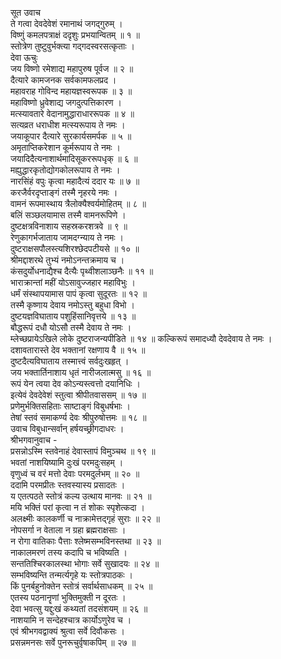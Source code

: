 सूत उवाच  
ते गत्वा देवदेवेशं रमानाथं जगद्‌गुरुम् ।  
विष्णुं कमलपत्राक्षं ददृशुः प्रभयान्वितम् ॥ १ ॥  
स्तोत्रेण तुष्टुवुर्भक्त्या गद्‌गदस्वरसत्कृताः ।  
देवा ऊचुः  
जय विष्णो रमेशाद्य महापुरुष पूर्वज ॥ २ ॥  
दैत्यारे कामजनक सर्वकामफलप्रद ।  
महावराह गोविन्द महायज्ञस्वरूपक ॥ ३ ॥  
महाविष्णो ध्रुवेशाद्य जगदुत्पत्तिकारण ।  
मत्स्यावतारे वेदानामुद्धाराधाररूपक ॥ ४ ॥  
सत्यव्रत धराधीश मत्स्यरूपाय ते नमः ।  
जयाकूपार दैत्यारे सुरकार्यसमर्पक ॥ ५ ॥  
अमृताप्तिकरेशान कूर्मरूपाय ते नमः ।  
जयादिदैत्यनाशार्थमादिसूकररूपधृक् ॥ ६ ॥  
मह्युद्धारकृतोद्योगकोलरूपाय ते नमः ।  
नारसिंहं वपुः कृत्वा महादैत्यं ददार यः ॥ ७ ॥  
करजैर्वरदृप्ताङ्‌गं तस्मै नृहरये नमः ।  
वामनं रूपमास्थाय त्रैलोक्यैश्वर्यमोहितम् ॥ ८ ॥  
बलिं सञ्छलयामास तस्मै वामनरूपिणे ।  
दुष्टक्षत्रविनाशाय सहस्रकरशत्रवे ॥ ९ ॥  
रेणुकागर्भजाताय जामदग्न्याय ते नमः ।  
दुष्टराक्षसपौलस्त्यशिरश्छेदपटीयसे ॥ १० ॥  
श्रीमद्दाशरथे तुभ्यं नमोऽनन्तक्रमाय च ।  
कंसदुर्योधनाद्यैश्च दैत्यैः पृथ्वीशलाञ्छनैः ॥ ११ ॥  
भाराक्रान्तां महीं योऽसावुज्जहार महाविभुः ।  
धर्मं संस्थापयामास पापं कृत्वा सुदूरतः ॥ १२ ॥  
तस्मै कृष्णाय देवाय नमोऽस्तु बहुधा विभो ।  
दुष्टयज्ञविघाताय पशुहिंसानिवृत्तये ॥ १३ ॥  
बौद्धरूपं दधौ योऽसौ तस्मै देवाय ते नमः ।  
म्लेच्छप्रायेऽखिले लोके दुष्टराजन्यपीडिते ॥ १४ ॥
कल्किरूपं समादध्यौ देवदेवाय ते नमः ।  
दशावतारास्ते देव भक्तानां रक्षणाय वै ॥ १५ ॥  
दुष्टदैत्यविघाताय तस्मात्त्वं सर्वदुःखहृत् ।  
जय भक्तार्तिनाशाय धृतं नारीजलात्मसु ॥ १६ ॥  
रूपं येन त्वया देव कोऽन्यस्त्वत्तो दयानिधिः ।  
इत्येवं देवदेवेशं स्तुत्वा श्रीपीतवाससम् ॥ १७ ॥  
प्रणेमुर्भक्तिसहिताः साष्टाङ्‌गं विबुधर्षभाः ।  
तेषां स्तवं समाकर्ण्य देवः श्रीपुरुषोत्तमः ॥ १८ ॥  
उवाच विबुधान्सर्वान् हर्षयच्छ्रीगदाधरः ।  
श्रीभगवानुवाच -  
प्रसन्नोऽस्मि स्तवेनाहं देवास्तापं विमुञ्चथ ॥ १९ ॥  
भवतां नाशयिष्यामि दुःखं परमदुःसहम् ।  
वृणुध्वं च वरं मत्तो देवाः परमदुर्लभम् ॥ २० ॥  
ददामि परमप्रीतः स्तवस्यास्य प्रसादतः ।  
य एतत्पठते स्तोत्रं कल्य उत्थाय मानवः ॥ २१ ॥  
मयि भक्तिं परां कृत्वा न तं शोकः स्पृशेत्कदा ।  
अलक्ष्मीः कालकर्णी च नाक्रामेत्तद्‌गृहं सुराः ॥ २२ ॥  
नोपसर्गा न वेताला न ग्रहा ब्रह्मराक्षसाः ।  
न रोगा वातिकाः पैत्ताः श्लेष्मसम्भविनस्तथा ॥ २३ ॥  
नाकालमरणं तस्य कदापि च भविष्यति ।  
सन्ततिश्चिरकालस्था भोगाः सर्वे सुखादयः ॥ २४ ॥  
सम्भविष्यन्ति तन्मर्त्यगृहे यः स्तोत्रपाठकः ।  
किं पुनर्बहुनोक्तेन स्तोत्रं सर्वार्थसाधकम् ॥ २५ ॥  
एतस्य पठनानॄणां भुक्तिमुक्ती न दूरतः ।  
देवा भवत्सु यद्दुःखं कथ्यतां तदसंशयम् ॥ २६ ॥  
नाशयामि न सन्देहश्चात्र कार्योऽणुरेव च ।  
एवं श्रीभगवद्वाक्यं श्रुत्वा सर्वे दिवौकसः ।  
प्रसन्नमनसः सर्वे पुनरूचुर्वृषाकपिम् ॥ २७ ॥
